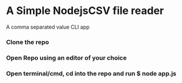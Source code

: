 # A Simple NodejsCSV file reader
A comma separated value CLI app
### Clone the repo
### Open Repo using an editor of your choice
### Open terminal/cmd, cd into the repo and run $ node app.js
